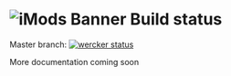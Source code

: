 ![iMods Banner](https://raw.githubusercontent.com/iMods1/iMods/master/repo_banner.png)
Build status
===
Master branch:
[![wercker status](https://app.wercker.com/status/b14db2f0fd0f9fee9a56820e074ad756/m/master "wercker status")](https://app.wercker.com/project/bykey/b14db2f0fd0f9fee9a56820e074ad756)

More documentation coming soon
